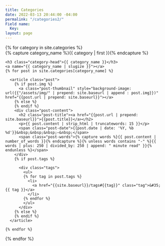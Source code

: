 ```yaml
---
title: Categories
date: 2022-03-13 20:44:00 -04:00
permalink: "/categories2/"
Field name:
  Key: 
layout: page
---
```


<div id="archives">
{% for category in site.categories %}
  <div class="archive-group">
    {% capture category_name %}{{ category | first }}{% endcapture %}
    <div id="#{{ category_name | slugize }}"></div>
    <p></p>

    <h3 class="category-head">{{ category_name }}</h3>
    <a name="{{ category_name | slugize }}"></a>
    {% for post in site.categories[category_name] %}
    
      <article class="post">
        {% if post.img %}
          <a class="post-thumbnail" style="background-image: url({{"/assets/img/" | prepend: site.baseurl | append : post.img}})" href="{{post.url | prepend: site.baseurl}}"></a>
        {% else %}
        {% endif %}
        <div class="post-content">
          <h2 class="post-title"><a href="{{post.url | prepend: site.baseurl}}">{{post.title}}</a></h2>
          <p>{{ post.content | strip_html | truncatewords: 15 }}</p>
          <span class="post-date">{{post.date | date: '%Y, %b %d'}}&nbsp;&nbsp;&nbsp;—&nbsp;</span>
          <span class="post-words">{% capture words %}{{ post.content | number_of_words }}{% endcapture %}{% unless words contains "-" %}{{ words | plus: 250 | divided_by: 250 | append: " minute read" }}{% endunless %}</span>
        </div>
        {% if post.tags %}

          <div class="tags">
            <ul>
            {% for tag in post.tags %}
              <li>
                <a href="{{site.baseurl}}/tags#{{tag}}" class="tag">&#35; {{ tag }}</a>
              </li>
            {% endfor %}
            </ul>
          </div>
        {% else %}
        {% endif %}
      </article>
      
    {% endfor %}
  </div>
{% endfor %}
</div>